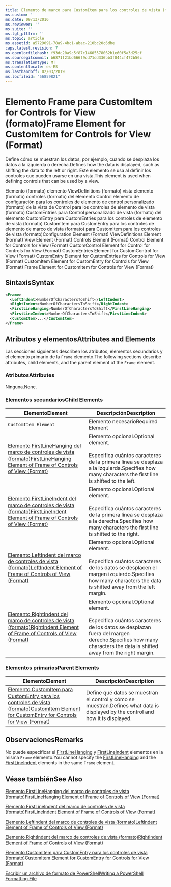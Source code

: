```yaml
---
title: Elemento de marco para CustomItem para los controles de vista (formato) | Microsoft Docs
ms.custom: ''
ms.date: 09/13/2016
ms.reviewer: ''
ms.suite: ''
ms.tgt_pltfrm: ''
ms.topic: article
ms.assetid: a5729091-78a9-4bc1-abac-210bc20c6dbe
caps.latest.revision: 7
ms.openlocfilehash: f93dc20a9c5f87c14605578062b1e60f5a3d25cf
ms.sourcegitcommit: b6871f21bd666f9cd71dd336bb3f844cf472b56c
ms.translationtype: MT
ms.contentlocale: es-ES
ms.lasthandoff: 02/03/2019
ms.locfileid: "56859821"
---
```

# <a name="frame-element-for-customitem-for-controls-for-view-format"></a><span data-ttu-id="1dc95-102">Elemento Frame para CustomItem for Controls for View (formato)</span><span class="sxs-lookup"><span data-stu-id="1dc95-102">Frame Element for CustomItem for Controls for View (Format)</span></span>

<span data-ttu-id="1dc95-103">Define cómo se muestran los datos, por ejemplo, cuando se desplaza los datos a la izquierda o derecha.</span><span class="sxs-lookup"><span data-stu-id="1dc95-103">Defines how the data is displayed, such as shifting the data to the left or right.</span></span> <span data-ttu-id="1dc95-104">Este elemento se usa al definir los controles que pueden usarse en una vista.</span><span class="sxs-lookup"><span data-stu-id="1dc95-104">This element is used when defining controls that can be used by a view.</span></span>

<span data-ttu-id="1dc95-105">Elemento (formato) elemento ViewDefinitions (formato) vista elemento (formato) controles (formato) del elemento Control elemento de configuración para los controles de elemento de control personalizado (formato) de la vista de Control para los controles de elemento de vista (formato) CustomEntries para Control personalizado de vista (formato) del elemento CustomEntry para CustomEntries para los controles de elemento de vista (formato) CustomItem para CustomEntry para los controles de elemento de marco de vista (formato) para CustomItem para los controles de vista (formato)</span><span class="sxs-lookup"><span data-stu-id="1dc95-105">Configuration Element (Format) ViewDefinitions Element (Format) View Element (Format) Controls Element (Format) Control Element for Controls for View (Format) CustomControl Element for Control for Controls for View (Format) CustomEntries Element for CustomControl for View (Format) CustomEntry Element for CustomEntries for Controls for View (Format) CustomItem Element for CustomEntry for Controls for View (Format) Frame Element for CustomItem for Controls for View (Format)</span></span>

## <a name="syntax"></a><span data-ttu-id="1dc95-106">Sintaxis</span><span class="sxs-lookup"><span data-stu-id="1dc95-106">Syntax</span></span>

```xml
<Frame>
  <LeftIndent>NumberOfCharactersToShift</LeftIndent>
  <RightIndent>NumberOfCharactersToShift</RightIndent>
  <FirstLineHanging>NumberOfCharactersToShift</FirstLineHanging>
  <FirstLineIndent>NumberOfCharactersToShift</FirstLineIndent>
  <CustomItem>...</CustomItem>
</Frame>
```

## <a name="attributes-and-elements"></a><span data-ttu-id="1dc95-107">Atributos y elementos</span><span class="sxs-lookup"><span data-stu-id="1dc95-107">Attributes and Elements</span></span>

<span data-ttu-id="1dc95-108">Las secciones siguientes describen los atributos, elementos secundarios y el elemento primario de la `Frame` elemento.</span><span class="sxs-lookup"><span data-stu-id="1dc95-108">The following sections describe attributes, child elements, and the parent element of the `Frame` element.</span></span>

### <a name="attributes"></a><span data-ttu-id="1dc95-109">Atributos</span><span class="sxs-lookup"><span data-stu-id="1dc95-109">Attributes</span></span>

<span data-ttu-id="1dc95-110">Ninguna.</span><span class="sxs-lookup"><span data-stu-id="1dc95-110">None.</span></span>

### <a name="child-elements"></a><span data-ttu-id="1dc95-111">Elementos secundarios</span><span class="sxs-lookup"><span data-stu-id="1dc95-111">Child Elements</span></span>

|<span data-ttu-id="1dc95-112">Elemento</span><span class="sxs-lookup"><span data-stu-id="1dc95-112">Element</span></span>|<span data-ttu-id="1dc95-113">Descripción</span><span class="sxs-lookup"><span data-stu-id="1dc95-113">Description</span></span>|
|-------------|-----------------|
|`CustomItem Element`|<span data-ttu-id="1dc95-114">Elemento necesario</span><span class="sxs-lookup"><span data-stu-id="1dc95-114">Required Element</span></span>|
|[<span data-ttu-id="1dc95-115">Elemento FirstLineHanging del marco de controles de vista (formato)</span><span class="sxs-lookup"><span data-stu-id="1dc95-115">FirstLineHanging Element of Frame of Controls of View (Format)</span></span>](./firstlinehanging-element-for-frame-for-controls-for-view-format.md)|<span data-ttu-id="1dc95-116">Elemento opcional.</span><span class="sxs-lookup"><span data-stu-id="1dc95-116">Optional element.</span></span><br /><br /> <span data-ttu-id="1dc95-117">Especifica cuántos caracteres de la primera línea se desplaza a la izquierda.</span><span class="sxs-lookup"><span data-stu-id="1dc95-117">Specifies how many characters the first line is shifted to the left.</span></span>|
|[<span data-ttu-id="1dc95-118">Elemento FirstLineIndent del marco de controles de vista (formato)</span><span class="sxs-lookup"><span data-stu-id="1dc95-118">FirstLineIndent Element of Frame of Controls of View (Format)</span></span>](./firstlineindent-element-for-frame-for-controls-for-view-format.md)|<span data-ttu-id="1dc95-119">Elemento opcional.</span><span class="sxs-lookup"><span data-stu-id="1dc95-119">Optional element.</span></span><br /><br /> <span data-ttu-id="1dc95-120">Especifica cuántos caracteres de la primera línea se desplaza a la derecha.</span><span class="sxs-lookup"><span data-stu-id="1dc95-120">Specifies how many characters the first line is shifted to the right.</span></span>|
|[<span data-ttu-id="1dc95-121">Elemento LeftIndent del marco de controles de vista (formato)</span><span class="sxs-lookup"><span data-stu-id="1dc95-121">LeftIndent Element of Frame of Controls of View (Format)</span></span>](./leftindent-element-for-frame-for-controls-for-view-format.md)|<span data-ttu-id="1dc95-122">Elemento opcional.</span><span class="sxs-lookup"><span data-stu-id="1dc95-122">Optional element.</span></span><br /><br /> <span data-ttu-id="1dc95-123">Especifica cuántos caracteres de los datos se desplacen el margen izquierdo.</span><span class="sxs-lookup"><span data-stu-id="1dc95-123">Specifies how many characters the data is shifted away from the left margin.</span></span>|
|[<span data-ttu-id="1dc95-124">Elemento RightIndent del marco de controles de vista (formato)</span><span class="sxs-lookup"><span data-stu-id="1dc95-124">RightIndent Element of Frame of Controls of View (Format)</span></span>](./rightindent-element-for-frame-for-controls-for-view-format.md)|<span data-ttu-id="1dc95-125">Elemento opcional.</span><span class="sxs-lookup"><span data-stu-id="1dc95-125">Optional element.</span></span><br /><br /> <span data-ttu-id="1dc95-126">Especifica cuántos caracteres de los datos se desplazan fuera del margen derecho.</span><span class="sxs-lookup"><span data-stu-id="1dc95-126">Specifies how many characters the data is shifted away from the right margin.</span></span>|

### <a name="parent-elements"></a><span data-ttu-id="1dc95-127">Elementos primarios</span><span class="sxs-lookup"><span data-stu-id="1dc95-127">Parent Elements</span></span>

|<span data-ttu-id="1dc95-128">Elemento</span><span class="sxs-lookup"><span data-stu-id="1dc95-128">Element</span></span>|<span data-ttu-id="1dc95-129">Descripción</span><span class="sxs-lookup"><span data-stu-id="1dc95-129">Description</span></span>|
|-------------|-----------------|
|[<span data-ttu-id="1dc95-130">Elemento CustomItem para CustomEntry para los controles de vista (formato)</span><span class="sxs-lookup"><span data-stu-id="1dc95-130">CustomItem Element for CustomEntry for Controls for View (Format)</span></span>](./customitem-element-for-customentry-for-controls-for-view-format.md)|<span data-ttu-id="1dc95-131">Define qué datos se muestran el control y cómo se muestran.</span><span class="sxs-lookup"><span data-stu-id="1dc95-131">Defines what data is displayed by the control and how it is displayed.</span></span>|

## <a name="remarks"></a><span data-ttu-id="1dc95-132">Observaciones</span><span class="sxs-lookup"><span data-stu-id="1dc95-132">Remarks</span></span>

<span data-ttu-id="1dc95-133">No puede especificar el [FirstLineHanging](./firstlinehanging-element-for-frame-for-controls-for-view-format.md) y [FirstLineIndent](./firstlineindent-element-for-frame-for-controls-for-view-format.md) elementos en la misma `Frame` elemento.</span><span class="sxs-lookup"><span data-stu-id="1dc95-133">You cannot specify the [FirstLineHanging](./firstlinehanging-element-for-frame-for-controls-for-view-format.md) and the [FirstLineIndent](./firstlineindent-element-for-frame-for-controls-for-view-format.md) elements in the same `Frame` element.</span></span>

## <a name="see-also"></a><span data-ttu-id="1dc95-134">Véase también</span><span class="sxs-lookup"><span data-stu-id="1dc95-134">See Also</span></span>

[<span data-ttu-id="1dc95-135">Elemento FirstLineHanging del marco de controles de vista (formato)</span><span class="sxs-lookup"><span data-stu-id="1dc95-135">FirstLineHanging Element of Frame of Controls of View (Format)</span></span>](./firstlinehanging-element-for-frame-for-controls-for-view-format.md)

[<span data-ttu-id="1dc95-136">Elemento FirstLineIndent del marco de controles de vista (formato)</span><span class="sxs-lookup"><span data-stu-id="1dc95-136">FirstLineIndent Element of Frame of Controls of View (Format)</span></span>](./firstlineindent-element-for-frame-for-controls-for-view-format.md)

[<span data-ttu-id="1dc95-137">Elemento LeftIndent del marco de controles de vista (formato)</span><span class="sxs-lookup"><span data-stu-id="1dc95-137">LeftIndent Element of Frame of Controls of View (Format)</span></span>](./leftindent-element-for-frame-for-controls-for-view-format.md)

[<span data-ttu-id="1dc95-138">Elemento RightIndent del marco de controles de vista (formato)</span><span class="sxs-lookup"><span data-stu-id="1dc95-138">RightIndent Element of Frame of Controls of View (Format)</span></span>](./rightindent-element-for-frame-for-controls-for-view-format.md)

[<span data-ttu-id="1dc95-139">Elemento CustomItem para CustomEntry para los controles de vista (formato)</span><span class="sxs-lookup"><span data-stu-id="1dc95-139">CustomItem Element for CustomEntry for Controls for View (Format)</span></span>](./customitem-element-for-customentry-for-controls-for-view-format.md)

[<span data-ttu-id="1dc95-140">Escribir un archivo de formato de PowerShell</span><span class="sxs-lookup"><span data-stu-id="1dc95-140">Writing a PowerShell Formatting File</span></span>](./writing-a-powershell-formatting-file.md)
